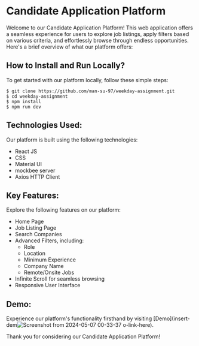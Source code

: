 # Candidate Application Platform

Welcome to our Candidate Application Platform! This web application offers a seamless experience for users to explore job listings, apply filters based on various criteria, and effortlessly browse through endless opportunities. Here's a brief overview of what our platform offers:

## How to Install and Run Locally?

To get started with our platform locally, follow these simple steps:

```
$ git clone https://github.com/man-su-97/weekday-assignment.git
$ cd weekday-assignment
$ npm install
$ npm run dev
```

## Technologies Used:

Our platform is built using the following technologies:

- React JS
- CSS
- Material UI
- mockbee server
- Axios HTTP Client

## Key Features:

Explore the following features on our platform:

- Home Page
- Job Listing Page
- Search Companies
- Advanced Filters, including:
  - Role
  - Location
  - Minimum Experience
  - Company Name
  - Remote/Onsite Jobs
- Infinite Scroll for seamless browsing
- Responsive User Interface

## Demo:

Experience our platform's functionality firsthand by visiting [Demo](insert-dem![Screenshot from 2024-05-07 00-33-37](https://github.com/man-su-97/weekday-assignment/assets/52149720/ee36c185-acdc-4f51-b97e-cce602bfe81e)
o-link-here).

Thank you for considering our Candidate Application Platform!
